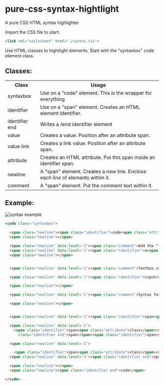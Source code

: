 # pure-css-syntax-hightlight
A pure CSS HTML syntax highlighter

Import the CSS file to start:
```html
<link rel="stylesheet" href="./syntax.css">
```

Use HTML classes to hightlight elements. Start with the "syntaxbox" code element class.

## Classes:

<table>
  <tr><th>Class</th>
  <th>Usage</th>
 </tr>

  <tr>
    <td>syntaxbox</td>
    <td>Use on a "code" element. This is the wrapper for everything</td>
  </tr>
  <tr>
    <td>identifier</td>
    <td>Use on a "span" element. Creates an HTML element identifier.</td>
  </tr>
  <tr>
    <td>identifier end</td>
    <td>Writes a /end identifier element</td>
  </tr>
  <tr>
    <td>value</td>
    <td>Creates a value. Position after an attribute span.</td>
  </tr>
  <tr>
    <td>value link</td>
    <td>Creates a link value. Position after an attribute span.</td>
  </tr>
  <tr>
    <td>attribute</td>
    <td>Creates an HTML attribute. Put this span inside an identifier span.</td>
  </tr>
  <tr>
    <td>newline</td>
    <td>A "span" element. Creates a new line. Enclose each line of elements within it.</td>
  </tr>
  <tr>
    <td>comment</td>
    <td>A "span" element. Put the comment text within it.</td>
  </tr>
    
</table>
  
## Example:

![syntax example](https://user-images.githubusercontent.com/62193848/163387014-a026f7b3-4fc8-4d84-bec6-6efab47cfb41.PNG)

```html
<code class="syntaxbox">

  <span class="newline"><span class="identifier">code<span class="attribute">class</span><span class="value">syntaxbox</span></span></span>
  <span class="newline"></span>

  <span class="newline" data-level='1'><span class="comment">Add the "link" class to value hightlights the link</span></span>
  <span class="newline" data-level='1'><span class="identifier">a<span class="attribute">href</span><span class="value link">https://github.com/nrxero/pure-css-syntax-highlight</span></span>Github<span class="identifier end">a</span></span>
  <span class="newline"></span>


  <span class="newline" data-level='1'><span class="comment">Textbox syntax</span></span>

  <span class="newline" data-level='1'><span class="identifier">input<span class="attribute">type</span><span class="value">text</span></span><span class="identifier end">input</span></span>

  <span class="newline"></span>

  <span class="newline" data-level='1'><span class="comment">Syntax for the above element</span></span>

  <span class="newline"></span>


  <span class="newline" data-level='1'><span class="identifier">span<span class="attribute">class</span><span class="value">newline</span></span></span>

  <span class="newline" data-level='2'>
    <span class="identifier">span<span class="attribute">class</span><span class="value">identifier</span></span><span class="identifier">span<span class="attribute">class</span><span class="value">attribute</span></span>type<span
      class="identifier end">span</span><span class="identifier">span<span class="attribute">class</span><span class="value">value</span></span>text<span class="identifier end">span</span><span class="identifier end">span</span></span>

  <span class="newline" data-level='2'>

    <span class="identifier">span<span class="attribute">class</span><span class="value">identifier end</span></span><span class="identifier end">span</span></span>
  <span class="newline" data-level='1'><span class="identifier end">span</span></span>

  <span class="newline"></span>
  <span class="newline"><span class="identifier end">code</span>

</code>
```

